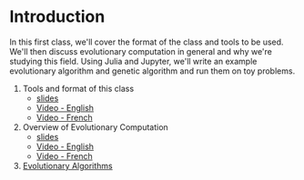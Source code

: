 # Introduction

In this first class, we'll cover the format of the class and tools to be used.
We'll then discuss evolutionary computation in general and why we're studying
this field. Using Julia and Jupyter, we'll write an example evolutionary
algorithm and genetic algorithm and run them on toy problems.

1. Tools and format of this class
    * [slides](https://d9w.github.io/evolution/1_introduction/1_tools.html)
    * [Video - English](https://youtu.be/RQFR4YMohQY)
    * [Video - French](https://youtu.be/GhTHeROORiY)
2. Overview of Evolutionary Computation
    * [slides](https://d9w.github.io/evolution/1_introduction/2_overview.html)
    * [Video - English](https://youtu.be/ijyLA6gqlbU)
    * [Video - French](https://youtu.be/y1AMQR8fU-Q)
3. [Evolutionary Algorithms](https://github.com/d9w/evolution/blob/master/1_introduction/3_EAs.ipynb)
